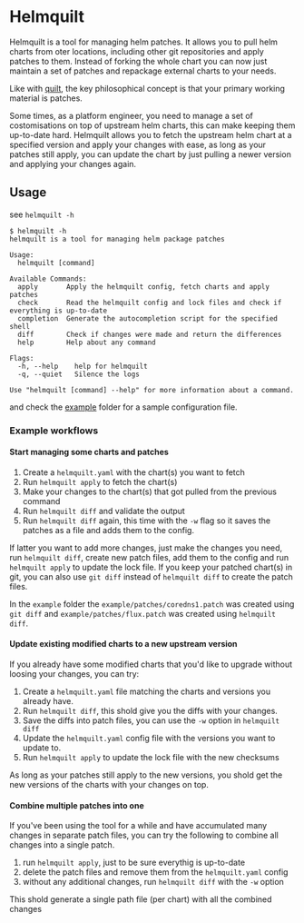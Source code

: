 # Helmquilt

Helmquilt is a tool for managing helm patches. It allows you to pull helm charts from oter locations, including other git repositories and apply patches to them.
Instead of forking the whole chart you can now just maintain a set of patches and repackage external charts to your needs.

Like with [quilt](https://www.man7.org/linux/man-pages/man1/quilt.1.html), the key philosophical concept is that your primary working material is patches.

Some times, as a platform engineer, you need to manage a set of costomisations on top of upstream helm charts, this can make keeping them up-to-date hard.
Helmquilt allows you to fetch the upstream helm chart at a specified version and apply your changes with ease, as long as your patches still apply, you can update the chart by just pulling a newer version and applying your changes again.

## Usage

see `helmquilt -h`

```console
$ helmquilt -h
helmquilt is a tool for managing helm package patches

Usage:
  helmquilt [command]

Available Commands:
  apply       Apply the helmquilt config, fetch charts and apply patches
  check       Read the helmquilt config and lock files and check if everything is up-to-date
  completion  Generate the autocompletion script for the specified shell
  diff        Check if changes were made and return the differences
  help        Help about any command

Flags:
  -h, --help    help for helmquilt
  -q, --quiet   Silence the logs

Use "helmquilt [command] --help" for more information about a command.
```

and check the [example](./example/) folder for a sample configuration file.

### Example workflows

#### Start managing some charts and patches

1. Create a `helmquilt.yaml` with the chart(s) you want to fetch
2. Run `helmquilt apply` to fetch the chart(s)
3. Make your changes to the chart(s) that got pulled from the previous command
4. Run `helmquilt diff` and validate the output
5. Run `helmquilt diff` again, this time with the `-w` flag so it saves the patches as a file and adds them to the config.

If latter you want to add more changes, just make the changes you need, run `helmquilt diff`, create new patch files, add them to the config and run `helmquilt apply` to update the lock file.
If you keep your patched chart(s) in git, you can also use `git diff` instead of `helmquilt diff` to create the patch files.

In the `example` folder the `example/patches/coredns1.patch` was created using `git diff` and `example/patches/flux.patch` was created using `helmquilt diff`.

#### Update existing modified charts to a new upstream version

If you already have some modified charts that you'd like to upgrade without loosing your changes, you can try:

1. Create a `helmquilt.yaml` file matching the charts and versions you already have.
2. Run `helmquilt diff`, this shold give you the diffs with your changes.
3. Save the diffs into patch files, you can use the `-w` option in `helmquilt diff`
4. Update the `helmquilt.yaml` config file with the versions you want to update to.
5. Run `helmquilt apply` to update the lock file with the new checksums

As long as your patches still apply to the new versions, you shold get the new versions of the charts with your changes on top.

#### Combine multiple patches into one

If you've been using the tool for a while and have accumulated many changes in separate patch files, you can try the following to combine all changes into a single patch.

1. run `helmquilt apply`, just to be sure everythig is up-to-date
2. delete the patch files and remove them from the `helmquilt.yaml` config
3. without any additional changes, run `helmquilt diff` with the `-w` option

This shold generate a single path file (per chart) with all the combined changes
